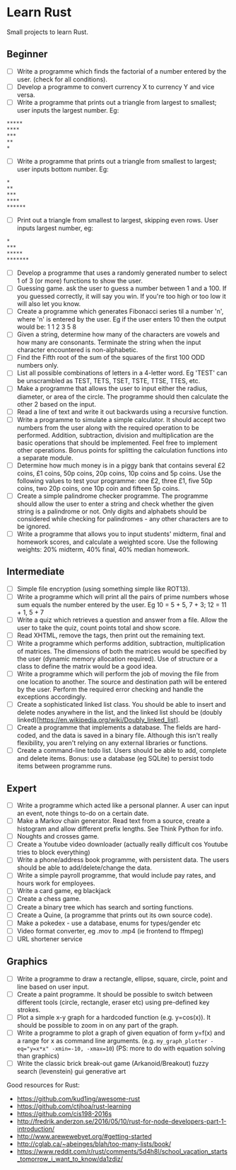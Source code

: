# Learn Rust
Small projects to learn Rust.

## Beginner
 - [ ] Write a programme which finds the factorial of a number entered by the user. (check for all conditions).
  - [ ] Develop a programme to convert currency X to currency Y and vice versa.
  - [ ] Write a programme that prints out a triangle from largest to smallest; user inputs the largest number. Eg:
```
*****
****
***
**
*
```

  - [ ] Write a programme that prints out a triangle from smallest to largest; user inputs bottom number. Eg:
```
*
**
***
****
******
```
   - [ ] Print out a triangle from smallest to largest, skipping even rows. User inputs largest number, eg:
 ```
*
***
*****
*******
```
   - [ ] Develop a programme that uses a randomly generated number to select 1 of 3 (or more) functions to show the user.
   - [ ] Guessing game. ask the user to guess a number between 1 and a 100. If you guessed correctly, it will say you win. If you're too high or too low it will also let you know.
   - [ ] Create a programme which generates Fibonacci series til a number 'n', where 'n' is entered by the user. Eg if the user enters 10 then the output would be: 1 1 2 3 5 8
   - [ ] Given a string, determine how many of the characters are vowels and how many are consonants. Terminate the string when the input character encountered is non-alphabetic.
   - [ ] Find the Fifth root of the sum of the squares of the first 100 ODD numbers only.
   - [ ] List all possible combinations of letters in a 4-letter word. Eg 'TEST' can be unscrambled as TEST, TETS, TSET, TSTE, TTSE, TTES, etc.
   - [ ] Make a programme that allows the user to input either the radius, diameter, or area of the circle. The programme should then calculate the other 2 based on the input.
   - [ ] Read a line of text and write it out backwards using a recursive function.
   - [ ] Write a programme to simulate a simple calculator. It should accept two numbers from the user along with the required operation to be performed. Addition, subtraction, division and multiplication are the basic operations that should be implemented. Feel free to implement other operations. Bonus points for splitting the calculation functions into a separate module.
   - [ ] Determine how much money is in a piggy bank that contains several £2 coins, £1 coins, 50p coins, 20p coins, 10p coins and 5p coins. Use the following values to test your programme: one £2, three £1, five 50p coins, two 20p coins, one 10p coin and fifteen 5p coins.
   - [ ] Create a simple palindrome checker programme. The programme should allow the user to enter a string and check whether the given string is a palindrome or not. Only digits and alphabets should be considered while checking for palindromes - any other characters are to be ignored.
   - [ ] Write a programme that allows you to input students' midterm, final and homework scores, and calculate a weighted score. Use the following weights: 20% midterm, 40% final, 40% median homework.
## Intermediate
   - [ ] Simple file encryption (using something simple like ROT13).
   - [ ] Write a programme which will print all the pairs of prime numbers whose sum equals the number entered by the user. Eg 10 = 5 + 5, 7 + 3; 12 = 11 + 1, 5 + 7
   - [ ] Write a quiz which retrieves a question and answer from a file. Allow the user to take the quiz, count points total and show score.
   - [ ] Read XHTML, remove the tags, then print out the remaining text.
   - [ ] Write a programme which performs addition, subtraction, multiplication of matrices. The dimensions of both the matrices would be specified by the user (dynamic memory allocation required). Use of structure or a class to define the matrix would be a good idea.
   - [ ] Write a programme which will perform the job of moving the file from one location to another. The source and destination path will be entered by the user. Perform the required error checking and handle the exceptions accordingly.
   - [ ] Create a sophisticated linked list class. You should be able to insert and delete nodes anywhere in the list, and the linked list should be (doubly linked)[https://en.wikipedia.org/wiki/Doubly_linked_list].
   - [ ] Create a programme that implements a database. The fields are hard-coded, and the data is saved in a binary file. Although this isn't really flexibility, you aren't relying on any external libraries or functions.
   - [ ] Create a command-line todo list. Users should be able to add, complete and delete items. Bonus: use a database (eg SQLite) to persist todo items between programme runs.
## Expert
   - [ ] Write a programme which acted like a personal planner. A user can input an event, note things to-do on a certain date.
   - [ ] Make a Markov chain generator. Read text from a source, create a histogram and allow different prefix lengths. See Think Python for info.
   - [ ] Noughts and crosses game.
   - [ ] Create a Youtube video downloader (actually really difficult cos Youtube tries to block everything)
   - [ ] Write a phone/address book programme, with persistent data. The users should be able to add/delete/change the data.
   - [ ] Write a simple payroll programme, that would include pay rates, and hours work for employees.
   - [ ] Write a card game, eg blackjack
   - [ ] Create a chess game.
   - [ ] Create a binary tree which has search and sorting functions.
   - [ ] Create a Quine, (a programme that prints out its own source code).
   - [ ] Make a pokedex - use a database, enums for types/gender etc 
   - [ ] Video format converter, eg .mov to .mp4 (ie frontend to ffmpeg)
   - [ ] URL shortener service
## Graphics
   - [ ] Write a programme to draw a rectangle, ellipse, square, circle, point and line based on user input.
   - [ ] Create a paint programme. It should be possible to switch between different tools (circle, rectangle, eraser etc) using pre-defined key strokes.
   - [ ] Plot a simple x-y graph for a hardcoded function (e.g. y=cos(x)). It should be possible to zoom in on any part of the graph.
   - [ ] Write a programme to plot a graph of given equation of form y=f(x) and a range for x as command line arguments. (e.g. ``my_graph_plotter -eq="y=x*x" -xmin=-10, -xmax=10``) (PS: more to do with equation solving than graphics)
   - [ ] Write the classic brick break-out game (Arkanoid/Breakout)
fuzzy search (levenstein) gui generative art

Good resources for Rust:
- https://github.com/kud1ing/awesome-rust
- https://github.com/ctjhoa/rust-learning
- https://github.com/cis198-2016s
- http://fredrik.anderzon.se/2016/05/10/rust-for-node-developers-part-1-introduction/
- http://www.arewewebyet.org/#getting-started
- http://cglab.ca/~abeinges/blah/too-many-lists/book/
- https://www.reddit.com/r/rust/comments/5d4h8l/school_vacation_starts_tomorrow_i_want_to_know/da1zdiz/
